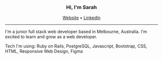 <h3 align="center">Hi, I'm Sarah</h3>
<p align="center">
  <a href="https://sarahpelham.com/">Website</a> •
  <a href="https://www.linkedin.com/in/sarah-m-pelham">LinkedIn</a>
</p>

---

I'm a junior full stack web developer based in Melbourne, Australia. I'm excited to learn and grow as a web developer.

Tech I'm using: Ruby on Rails, PostgreSQL, Javascript, Bootstrap, CSS, HTML, Responsive Web Design, Figma
